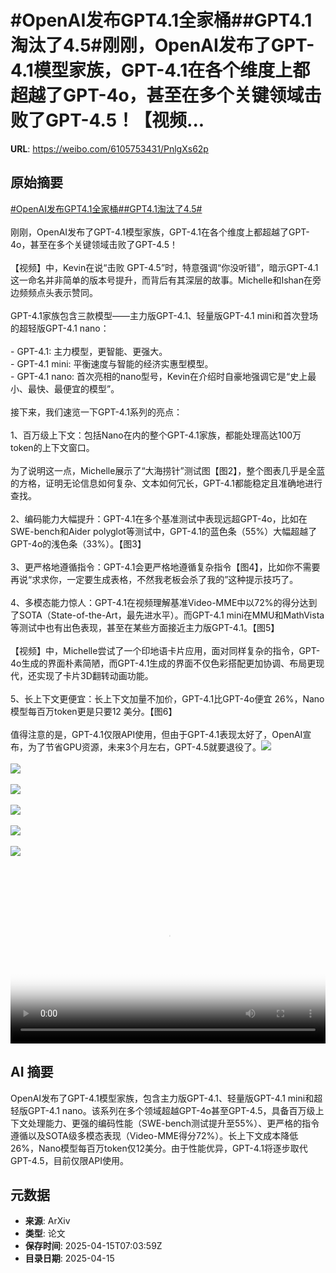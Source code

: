 # #OpenAI发布GPT4.1全家桶##GPT4.1淘汰了4.5#刚刚，OpenAI发布了GPT-4.1模型家族，GPT-4.1在各个维度上都超越了GPT-4o，甚至在多个关键领域击败了GPT-4.5！【视频...

**URL**: https://weibo.com/6105753431/PnlgXs62p

## 原始摘要

<a href="https://m.weibo.cn/search?containerid=231522type%3D1%26t%3D10%26q%3D%23OpenAI%E5%8F%91%E5%B8%83GPT4.1%E5%85%A8%E5%AE%B6%E6%A1%B6%23&amp;extparam=%23OpenAI%E5%8F%91%E5%B8%83GPT4.1%E5%85%A8%E5%AE%B6%E6%A1%B6%23" data-hide=""><span class="surl-text">#OpenAI发布GPT4.1全家桶#</span></a><a href="https://m.weibo.cn/search?containerid=231522type%3D1%26t%3D10%26q%3D%23GPT4.1%E6%B7%98%E6%B1%B0%E4%BA%864.5%23&amp;extparam=%23GPT4.1%E6%B7%98%E6%B1%B0%E4%BA%864.5%23" data-hide=""><span class="surl-text">#GPT4.1淘汰了4.5#</span></a><br><br>刚刚，OpenAI发布了GPT-4.1模型家族，GPT-4.1在各个维度上都超越了GPT-4o，甚至在多个关键领域击败了GPT-4.5！<br><br>【视频】中，Kevin在说“击败 GPT-4.5”时，特意强调“你没听错”，暗示GPT-4.1这一命名并非简单的版本号提升，而背后有其深层的故事。Michelle和Ishan在旁边频频点头表示赞同。<br><br>GPT-4.1家族包含三款模型——主力版GPT-4.1、轻量版GPT-4.1 mini和首次登场的超轻版GPT-4.1 nano：<br><br>- GPT-4.1:&nbsp;主力模型，更智能、更强大。<br>- GPT-4.1 mini:&nbsp;平衡速度与智能的经济实惠型模型。<br>- GPT-4.1 nano:&nbsp;首次亮相的nano型号，Kevin在介绍时自豪地强调它是“史上最小、最快、最便宜的模型”。<br><br>接下来，我们速览一下GPT-4.1系列的亮点：<br><br>1、百万级上下文：包括Nano在内的整个GPT-4.1家族，都能处理高达100万 token的上下文窗口。<br><br>为了说明这一点，Michelle展示了“大海捞针”测试图【图2】，整个图表几乎是全蓝的方格，证明无论信息如何复杂、文本如何冗长，GPT-4.1都能稳定且准确地进行查找。<br><br>2、编码能力大幅提升：GPT-4.1在多个基准测试中表现远超GPT-4o，比如在SWE-bench和Aider polyglot等测试中，GPT-4.1的蓝色条（55%）大幅超越了GPT-4o的浅色条（33%）。【图3】<br><br>3、更严格地遵循指令：GPT-4.1会更严格地遵循复杂指令【图4】，比如你不需要再说“求求你，一定要生成表格，不然我老板会杀了我的”这种提示技巧了。<br><br>4、多模态能力惊人：GPT-4.1在视频理解基准Video-MME中以72%的得分达到了SOTA（State-of-the-Art，最先进水平）。而GPT-4.1 mini在MMU和MathVista等测试中也有出色表现，甚至在某些方面接近主力版GPT-4.1。【图5】<br><br>【视频】中，Michelle尝试了一个印地语卡片应用，面对同样复杂的指令，GPT-4o生成的界面朴素简陋，而GPT-4.1生成的界面不仅色彩搭配更加协调、布局更现代，还实现了卡片3D翻转动画功能。<br><br>5、长上下文更便宜：长上下文加量不加价，GPT-4.1比GPT-4o便宜 26%，Nano模型每百万token更是只要12 美分。【图6】<br><br>值得注意的是，GPT-4.1仅限API使用，但由于GPT-4.1表现太好了，OpenAI宣布，为了节省GPU资源，未来3个月左右，GPT-4.5就要退役了。<img style="" src="https://tvax3.sinaimg.cn/large/006Fd7o3ly1i0h9bfa972j30zk0k0q39.jpg" referrerpolicy="no-referrer"><br><br><img style="" src="https://tvax4.sinaimg.cn/large/006Fd7o3gy1i0h9adr91yj30sg0mgtlm.jpg" referrerpolicy="no-referrer"><br><br><img style="" src="https://tvax2.sinaimg.cn/large/006Fd7o3gy1i0h9aeubisj30ta0g2762.jpg" referrerpolicy="no-referrer"><br><br><img style="" src="https://tvax1.sinaimg.cn/large/006Fd7o3gy1i0h9ag79uvj30t40guq51.jpg" referrerpolicy="no-referrer"><br><br><img style="" src="https://tvax3.sinaimg.cn/large/006Fd7o3gy1i0h9ahi0tdj30sy09yt9c.jpg" referrerpolicy="no-referrer"><br><br><img style="" src="https://tvax4.sinaimg.cn/large/006Fd7o3gy1i0h9ajb4tzj30zk0tz4bq.jpg" referrerpolicy="no-referrer"><br><br><br clear="both"><div style="clear: both"></div><video controls="controls" poster="https://tvax2.sinaimg.cn/orj480/006Fd7o3ly1i0h9beud5aj30zk0k0q39.jpg" style="width: 100%"><source src="https://f.video.weibocdn.com/o0/Qk2gJIValx08nuaNolN601041205f5hd0E020.mp4?label=mp4_720p&amp;template=1280x720.25.0&amp;ori=0&amp;ps=1CwnkDw1GXwCQx&amp;Expires=1744704162&amp;ssig=SwHP87YoUl&amp;KID=unistore,video"><source src="https://f.video.weibocdn.com/o0/2jIMgXIHlx08nuaNuDny01041202AHDi0E010.mp4?label=mp4_hd&amp;template=852x480.25.0&amp;ori=0&amp;ps=1CwnkDw1GXwCQx&amp;Expires=1744704162&amp;ssig=IViMhfJ%2F2%2F&amp;KID=unistore,video"><source src="https://f.video.weibocdn.com/o0/XoB5apr1lx08nuaMJKju01041201CsMb0E010.mp4?label=mp4_ld&amp;template=640x360.25.0&amp;ori=0&amp;ps=1CwnkDw1GXwCQx&amp;Expires=1744704162&amp;ssig=ydhliTGvjA&amp;KID=unistore,video"><p>视频无法显示，请前往<a href="https://video.weibo.com/show?fid=1034%3A5155632148578338" target="_blank" rel="noopener noreferrer">微博视频</a>观看。</p></video>

## AI 摘要

OpenAI发布了GPT-4.1模型家族，包含主力版GPT-4.1、轻量版GPT-4.1 mini和超轻版GPT-4.1 nano。该系列在多个领域超越GPT-4o甚至GPT-4.5，具备百万级上下文处理能力、更强的编码性能（SWE-bench测试提升至55%）、更严格的指令遵循以及SOTA级多模态表现（Video-MME得分72%）。长上下文成本降低26%，Nano模型每百万token仅12美分。由于性能优异，GPT-4.1将逐步取代GPT-4.5，目前仅限API使用。

## 元数据

- **来源**: ArXiv
- **类型**: 论文
- **保存时间**: 2025-04-15T07:03:59Z
- **目录日期**: 2025-04-15
